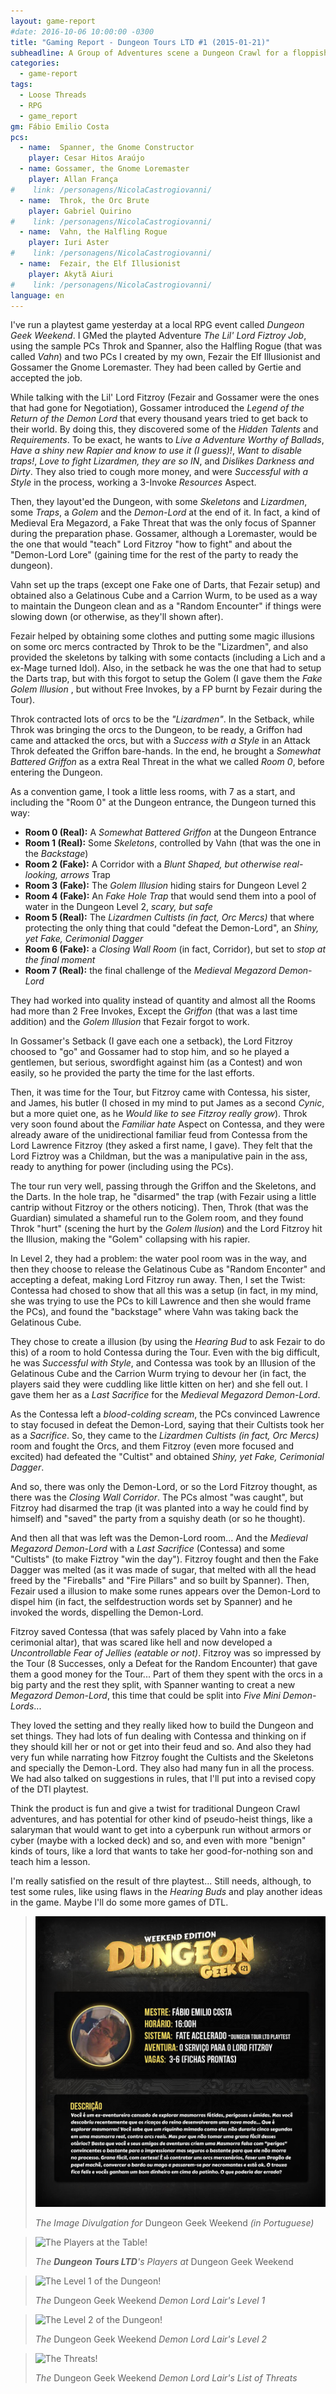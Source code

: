 ```yaml
---
layout: game-report
#date: 2016-10-06 10:00:00 -0300
title: "Gaming Report - Dungeon Tours LTD #1 (2015-01-21)"
subheadline: A Group of Adventures scene a Dungeon Crawl for a floppish Lord
categories:
  - game-report
tags:
  - Loose Threads
  - RPG
  - game_report
gm: Fábio Emilio Costa
pcs:
  - name:  Spanner, the Gnome Constructor
    player: Cesar Hitos Araújo
  - name: Gossamer, the Gnome Loremaster
    player: Allan França
#    link: /personagens/NicolaCastrogiovanni/
  - name:  Throk, the Orc Brute
    player: Gabriel Quirino
#    link: /personagens/NicolaCastrogiovanni/
  - name:  Vahn, the Halfling Rogue
    player: Iuri Aster
#    link: /personagens/NicolaCastrogiovanni/
  - name:  Fezair, the Elf Illusionist
    player: Akytã Aiuri
#    link: /personagens/NicolaCastrogiovanni/
language: en
---
```


I've run a playtest game yesterday at a local RPG event called _Dungeon Geek Weekend_. I GMed the playted Adventure _The Lil' Lord Fiztroy Job_, using the sample PCs Throk and Spanner, also the Halfling Rogue (that was called _Vahn_)  and two PCs I created by my own, Fezair the Elf Illusionist and Gossamer the Gnome Loremaster. They had been called by Gertie and accepted the job.

While talking with the Lil' Lord Fitzroy (Fezair and Gossamer were the ones that had gone for Negotiation), Gossamer introduced the _Legend of the Return of the Demon Lord_ that every thousand years tried to get back to their world. By doing this, they discovered some of the _Hidden Talents_ and _Requirements_. To be exact, he wants to _Live a Adventure Worthy of Ballads_, _Have a shiny new Rapier and know to use it (I guess)!_, _Want to disable traps!_, _Love to fight Lizardmen, they are so IN_, and _Dislikes Darkness and Dirty_. They also tried to cough more money, and were _Successful with a Style_ in the process, working a 3-Invoke _Resources_ Aspect.

Then, they layout'ed the Dungeon, with some _Skeletons_ and _Lizardmen_, some _Traps_, a _Golem_ and the _Demon-Lord_ at the end of it. In fact, a kind of Medieval Era Megazord, a Fake Threat that was the only focus of Spanner during the preparation phase. Gossamer, although a Loremaster, would be the one that would "teach" Lord Fitzroy "how to fight" and about the "Demon-Lord Lore" (gaining time for the rest of the party to ready the dungeon).

Vahn set up the traps (except one Fake one of Darts, that Fezair setup) and obtained also a Gelatinous Cube and a Carrion Wurm, to be used as a way to maintain the Dungeon clean and as a "Random Encounter" if things were slowing down (or otherwise, as they'll shown after).

Fezair helped by obtaining some clothes and putting some magic illusions on some orc mercs contracted by Throk to be the "Lizardmen", and also provided the skeletons by talking with some contacts (including a Lich and a ex-Mage turned Idol). Also, in the setback he was the one that had to setup the Darts trap, but with this forgot to setup the Golem (I gave them the _Fake Golem Illusion_ , but without Free Invokes, by a FP burnt by Fezair during the Tour).

Throk contracted lots of orcs to be the _"Lizardmen"_. In the Setback, while Throk was bringing the orcs to the Dungeon, to be ready, a Griffon had came and attacked the orcs, but with a _Success with a Style_ in an Attack Throk defeated the Griffon bare-hands. In the end, he brought a _Somewhat Battered Griffon_ as a extra Real Threat in the what we called _Room 0_, before entering the Dungeon. 

As a convention game, I took a little less rooms, with 7 as a start, and including the "Room 0" at the Dungeon entrance, the Dungeon turned this way:

+ __Room 0 (Real):__ A _Somewhat Battered Griffon_ at the Dungeon Entrance
+ __Room 1 (Real):__ Some _Skeletons_, controlled by Vahn (that was the one in the _Backstage_)
+ __Room 2 (Fake):__ A Corridor with a _Blunt Shaped, but otherwise real-looking, arrows_ Trap
+ __Room 3 (Fake):__ The _Golem Illusion_ hiding stairs for Dungeon Level 2 
+ __Room 4 (Fake):__ An _Fake Hole Trap_ that would send them into a pool of water in the Dungeon Level 2, _scary, but safe_
+ __Room 5 (Real):__ The _Lizardmen Cultists (in fact, Orc Mercs)_ that where protecting the only thing that could "defeat the Demon-Lord", an _Shiny, yet Fake, Cerimonial Dagger_
+ __Room 6 (Fake):__ a _Closing Wall Room_ (in fact, Corridor), but set to _stop at the final moment_
+ __Room 7 (Real):__ the final challenge of the _Medieval Megazord Demon-Lord_

They had worked into quality instead of quantity and almost all the Rooms had more than 2 Free Invokes, Except the _Griffon_ (that was a last time addition) and the _Golem Illusion_ that Fezair forgot to work.

In Gossamer's Setback (I gave each one a setback), the Lord Fitzroy choosed to "go" and Gossamer had to stop him, and so he played a gentlemen, but serious, swordfight against him (as a Contest) and won easily, so he provided the party the time for the last efforts.

Then, it was time for the Tour, but Fitzroy came with Contessa, his sister, and James, his butler (I chosed in my mind to put James as a second _Cynic_, but a more quiet one, as he _Would like to see Fitzroy really grow_). Throk very soon found about the _Familiar hate_ Aspect on Contessa, and they were already aware of the unidirectional familiar feud  from Contessa from the Lord Lawrence Fitzroy (they asked a first name, I gave). They felt that the Lord Fiztroy was a Childman, but the was a manipulative pain in the ass, ready to anything for power (including using the PCs).

The tour run very well, passing through the Griffon and the Skeletons, and the Darts. In the hole trap, he "disarmed" the trap (with Fezair using a little cantrip without Fitzroy or the others noticing). Then, Throk (that was the Guardian) simulated a shameful run to the Golem room, and they found Throk "hurt" (scening the hurt by the _Golem Ilusion_) and the Lord Fitzroy hit the Illusion, making the "Golem" collapsing with his rapier.

In Level 2, they had a problem: the water pool room was in the way, and then they choose to release the Gelatinous Cube as "Random Enconter" and accepting a defeat, making Lord Fitzroy run away. Then, I set the Twist: Contessa had chosed to show that all this was a setup (in fact, in my mind, she was trying to use the PCs to kill Lawrence and then she would frame the PCs), and found the "backstage" where Vahn was taking back the Gelatinous Cube. 

They chose to create a illusion (by using the _Hearing Bud_ to ask Fezair to do this) of a room to hold Contessa during the Tour. Even with the big difficult, he was _Successful with Style_, and Contessa was took by an Illusion of the Gelatinous Cube and the Carrion Wurm trying to devour her (in fact, the players said they were cuddling like little kitten on her) and she fell out. I gave them her as a _Last Sacrifice_ for the _Medieval Megazord Demon-Lord_. 

As the Contessa left a _blood-colding scream_, the PCs convinced Lawrence to stay focused in defeat the Demon-Lord, saying that their Cultists took her as a _Sacrifice_. So, they came to the _Lizardmen Cultists (in fact, Orc Mercs)_ room and fought the Orcs, and them Fitzroy (even more focused and excited) had defeated the "Cultist" and obtained _Shiny, yet Fake, Cerimonial Dagger_. 

And so, there was only the Demon-Lord, or so the Lord Fitzroy thought, as there was the  _Closing Wall Corridor_. The PCs almost "was caught", but Fitzroy had disarmed the trap (it was planted into a way he could find by himself) and "saved" the party from a squishy death (or so he thought).

And then all that was left was the Demon-Lord room... And the _Medieval Megazord Demon-Lord_ with a _Last Sacrifice_ (Contessa) and some "Cultists" (to make Fiztroy "win the day"). Fitzroy fought and then the Fake Dagger was melted (as it was made of sugar, that melted with all the head freed by the "Fireballs" and "Fire Pillars" and so built by Spanner). Then, Fezair used a illusion to make some runes appears over the Demon-Lord to dispel him (in fact, the selfdestruction words set by Spanner) and he invoked the words, dispelling the Demon-Lord.

Fitzroy saved Contessa (that was safely placed by Vahn into a fake cerimonial altar), that was scared like hell and now developed a _Uncontrollable Fear of Jellies (eatable or not)_. Fitzroy was so impressed by the Tour (8 Successes, only a Defeat for the Random Encounter) that gave them a good money for the Tour... Part of them they spent with the orcs in a big party and the rest they split, with Spanner wanting to creat a new _Megazord Demon-Lord_, this time that could be split into _Five Mini Demon-Lords_...

They loved the setting and they really liked how to build the Dungeon and set things. They had lots of fun dealing with Contessa and thinking on if they should kill her or not or get into their feud and so. And also they had very fun while narrating how Fitzroy fought the Cultists and the Skeletons and specially the Demon-Lord. They also had many fun in all the process. We had also talked on suggestions in rules, that I'll put into a revised copy of the  DTl playtest. 

Think the product is fun and give a twist for traditional Dungeon Crawl adventures, and has potential for other kind of pseudo-heist things, like a salaryman that would want to get into a cyberpunk run without armors or cyber (maybe with a locked deck) and so, and even with more "benign" kinds of tours, like a lord that wants to take her good-for-nothing son and teach him a lesson.

I'm really satisfied on the result of thre playtest... Still needs, although, to test some rules, like using flaws in the _Hearing Buds_ and play another ideas in the game. Maybe I'll do some more games of DTL.

> ![The Image Divulgation for _Dungeon Geek Weekend_ (in Portuguese)](/assets/img/DGWDTL.jpg)
> 
> _The Image Divulgation for_ Dungeon Geek Weekend _(in Portuguese)_

> ![The Players at the Table!](/assets/img/DTL-Players.JPG)
> 
> _The __Dungeon Tours LTD__'s Players at_ Dungeon Geek Weekend

> ![The Level 1 of the Dungeon!](/assets/img/DTL-DungeonLVL1.JPG)
> 
> _The_ Dungeon Geek Weekend _Demon Lord Lair's Level 1_

> ![The Level 2 of the Dungeon!](/assets/img/DTL-DungeonLVL2.JPG)
> 
> _The_ Dungeon Geek Weekend _Demon Lord Lair's Level 2_

> ![The Threats!](/assets/img/DTL-Threats.JPG)
> 
> _The_ Dungeon Geek Weekend _Demon Lord Lair's List of Threats_
